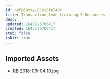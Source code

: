 ```yaml
---
id: byFp6BxXyLDCviCfpT4Dc
title: Transaction_lean_training 5 Resources
desc: ''
updated: 1645225706417
created: 1645225706417
stub: false
isDir: true
---
```

## Imported Assets
- [RB 2018-09-04 10.jpg](/assets/rb-2018-09-04-10.jpg)
